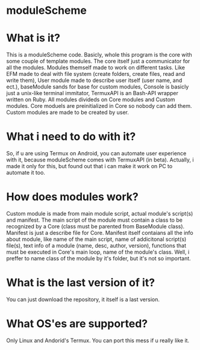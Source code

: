 # moduleScheme

# What is it?
This is a moduleScheme code. Basicly, whole this program is the core with some couple of template modules. The core itself just a communicator for all the modules. 
Modules themself made to work on different tasks. Like EFM made to deal with file system (create folders, create files, read and write them), User module made to describe user itself (user name, and ect.), baseModule sands for base for custom modules, Console is basicly just a unix-like terminal immitator, TermuxAPI is an Bash-API wrapper written on Ruby.
All modules divideds on Core modules and Custom modules. Core moduels are preinitialized in Core so nobody can add them. Custom modules are made to be created by user.

# What i need to do with it?

So, if u are using Termux on Android, you can automate user experience with it, because moduleScheme comes with TermuxAPI (in beta). Actually, i made it only for this, but found out that i can make it work on PC to automate it too.

# How does modules work?

Custom module is made from main module script, actual module's script(s) and manifest. The main script of the module must contain a class to be recognized by a Core (class must be parented from BaseModule class). Manifest is just a describe file for Core. Manifest itself contaians all the info about module, like name of the main script, name of addicitonal script(s) file(s), text info of a module (name, desc, author, version), functions that must be executed in Core's main loop, name of the module's class. Well, i preffer to name class of the module by it's folder, but it's not so important.

# What is the last version of it?

You can just download the repository, it itself is a last version.

# What OS'es are supported?

Only Linux and Andorid's Termux. You can port this mess if u really like it.
